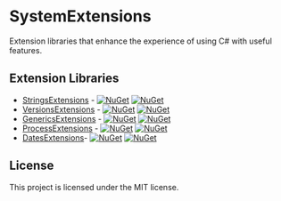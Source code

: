 # SystemExtensions
Extension libraries that enhance the experience of using C# with useful features.

## Extension Libraries
- [StringsExtensions](https://www.nuget.org/packages/AlastairLundy.Extensions.Strings/) - [![NuGet](https://img.shields.io/nuget/v/AlastairLundy.Extensions.Strings.svg)](https://www.nuget.org/packages/AlastairLundy.Extensions.Strings/) 
[![NuGet](https://img.shields.io/nuget/dt/AlastairLundy.Extensions.Strings.svg)](https://www.nuget.org/packages/AlastairLundy.Extensions.Strings/)
- [VersionsExtensions](https://www.nuget.org/packages/AlastairLundy.Extensions.Versions/)  - [![NuGet](https://img.shields.io/nuget/v/AlastairLundy.Extensions.Versions.svg)](https://www.nuget.org/packages/AlastairLundy.Extensions.Verions/) 
[![NuGet](https://img.shields.io/nuget/dt/AlastairLundy.Extensions.Versions.svg)](https://www.nuget.org/packages/AlastairLundy.Extensions.Versions/)
- [GenericsExtensions](https://www.nuget.org/packages/AlastairLundy.Extensions.Generics/) - [![NuGet](https://img.shields.io/nuget/v/AlastairLundy.Extensions.Generics.svg)](https://www.nuget.org/packages/AlastairLundy.Extensions.Generics/) 
[![NuGet](https://img.shields.io/nuget/dt/AlastairLundy.Extensions.Generics.svg)](https://www.nuget.org/packages/AlastairLundy.Extensions.Generics/)
- [ProcessExtensions](https://www.nuget.org/packages/AlastairLundy.Extensions.Processes/) - [![NuGet](https://img.shields.io/nuget/v/AlastairLundy.Extensions.Processes.svg)](https://www.nuget.org/packages/AlastairLundy.Extensions.Processes/) [![NuGet](https://img.shields.io/nuget/dt/AlastairLundy.Extensions.Processes.svg)](https://www.nuget.org/packages/AlastairLundy.Extensions.Processes/)
- [DatesExtensions](https://www.nuget.org/packages/AlastairLundy.Extensions.Dates/)- [![NuGet](https://img.shields.io/nuget/v/AlastairLundy.Extensions.Dates.svg)](https://www.nuget.org/packages/AlastairLundy.Extensions.Dates/) [![NuGet](https://img.shields.io/nuget/dt/AlastairLundy.Extensions.Dates.svg)](https://www.nuget.org/packages/AlastairLundy.Extensions.Dates/)

## License
This project is licensed under the MIT license.
